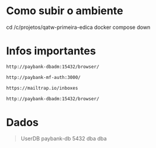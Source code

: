 # Como subir o ambiente

cd /c/projetos/qatw-primeira-edica
docker compose down


# Infos importantes

  ```sh
http://paybank-dbadm:15432/browser/
  ```

  ```sh
http://paybank-mf-auth:3000/
  ```

```sh
https://mailtrap.io/inboxes
```

```sh
http://paybank-dbadm:15432/browser/
```

# Dados
>UserDB
>paybank-db
>5432
>dba
>dba

